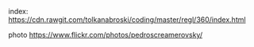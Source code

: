 index:
https://cdn.rawgit.com/tolkanabroski/coding/master/regl/360/index.html

photo
https://www.flickr.com/photos/pedroscreamerovsky/

